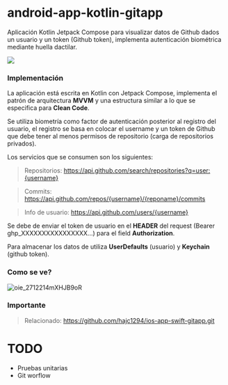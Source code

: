 # android-app-kotlin-gitapp

Aplicación Kotlin Jetpack Compose para visualizar datos de Github dados un usuario y un token (Github token), implementa autenticación biométrica mediante huella dactilar.

![](https://camo.githubusercontent.com/5f8e3380acd174df4d50a0a775642065ba60f00c49dfbd5a496882705dfd98d7/68747470733a2f2f696d672e736869656c64732e696f2f62616467652f2d4b6f746c696e2d3030393564353f7374796c653d666f722d7468652d6261646765266c6f676f3d6b6f746c696e266c6f676f436f6c6f723d666666)

### Implementación
La aplicación está escrita en Kotlin con Jetpack Compose, implementa el patrón de arquitectura **MVVM** y una estructura similar a lo que se especifica para **Clean Code**.

Se utiliza biometría como factor de autenticación posterior al registro del usuario, el registro se basa en colocar el username y un token de Github que debe tener al menos permisos de repositorio (carga de repositorios privados).

Los servicios que se consumen son los siguientes:

> Repositorios: https://api.github.com/search/repositories?q=user:{username}

> Commits: https://api.github.com/repos/{username}/{reponame}/commits

> Info de usuario: https://api.github.com/users/{username}

Se debe de enviar el token de usuario en el **HEADER** del request (Bearer ghp_XXXXXXXXXXXXXXXX...) para el field **Authorization**.

Para almacenar los datos de utiliza **UserDefaults** (usuario) y **Keychain** (github token).

### Como se ve?

![oie_2712214mXHJB9oR](https://user-images.githubusercontent.com/61942641/170595112-2e4240e1-3b00-4380-b902-a10fcbf32e0c.png)

### Importante

> Relacionado: https://github.com/hajc1294/ios-app-swift-gitapp.git

# TODO

* Pruebas unitarias
* Git worflow
